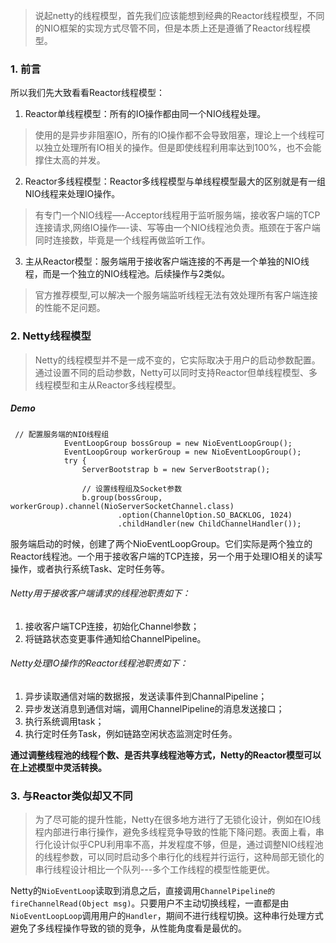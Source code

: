 >说起netty的线程模型，首先我们应该能想到经典的Reactor线程模型，不同的NIO框架的实现方式尽管不同，但是本质上还是遵循了Reactor线程模型。


###   1. 前言
所以我们先大致看看Reactor线程模型：

1. Reactor单线程模型：所有的IO操作都由同一个NIO线程处理。
>使用的是异步非阻塞IO，所有的IO操作都不会导致阻塞，理论上一个线程可以独立处理所有IO相关的操作。但是即使线程利用率达到100%，也不会能撑住太高的并发。
2. Reactor多线程模型：Reactor多线程模型与单线程模型最大的区别就是有一组NIO线程来处理IO操作。
>有专门一个NIO线程—-Acceptor线程用于监听服务端，接收客户端的TCP连接请求,网络IO操作—-读、写等由一个NIO线程池负责。瓶颈在于客户端同时连接数，毕竟是一个线程再做监听工作。
3.   主从Reactor模型：服务端用于接收客户端连接的不再是一个单独的NIO线程，而是一个独立的NIO线程池。后续操作与2类似。
>官方推荐模型,可以解决一个服务端监听线程无法有效处理所有客户端连接的性能不足问题。

###   2. Netty线程模型
>Netty的线程模型并不是一成不变的，它实际取决于用户的启动参数配置。通过设置不同的启动参数，Netty可以同时支持Reactor但单线程模型、多线程模型和主从Reactor多线程模型。 

#####    Demo
```
 // 配置服务端的NIO线程组
            EventLoopGroup bossGroup = new NioEventLoopGroup();
            EventLoopGroup workerGroup = new NioEventLoopGroup();
            try {
                ServerBootstrap b = new ServerBootstrap();

                // 设置线程组及Socket参数
                b.group(bossGroup, workerGroup).channel(NioServerSocketChannel.class)
                        .option(ChannelOption.SO_BACKLOG, 1024)
                        .childHandler(new ChildChannelHandler());
````
服务端启动的时候，创建了两个NioEventLoopGroup。它们实际是两个独立的Reactor线程池。一个用于接收客户端的TCP连接，另一个用于处理IO相关的读写操作，或者执行系统Task、定时任务等。

######   Netty用于接收客户端请求的线程池职责如下： 
1. 接收客户端TCP连接，初始化Channel参数； 
2. 将链路状态变更事件通知给ChannelPipeline。 

######   Netty处理IO操作的Reactor线程池职责如下： 
1. 异步读取通信对端的数据报，发送读事件到ChannalPipeline； 
2. 异步发送消息到通信对端，调用ChannelPipeline的消息发送接口； 
3. 执行系统调用task； 
4. 执行定时任务Task，例如链路空闲状态监测定时任务。

**通过调整线程池的线程个数、是否共享线程池等方式，Netty的Reactor模型可以在上述模型中灵活转换。**

###   3.  与Reactor类似却又不同
>为了尽可能的提升性能，Netty在很多地方进行了无锁化设计，例如在IO线程内部进行串行操作，避免多线程竞争导致的性能下降问题。表面上看，串行化设计似乎CPU利用率不高，并发程度不够，但是，通过调整NIO线程池的线程参数，可以同时启动多个串行化的线程并行运行，这种局部无锁化的串行线程设计相比一个队列---多个工作线程的模型性能更优。

Netty的`NioEventLoop`读取到消息之后，直接调用`ChannelPipeline的fireChannelRead(Object msg)`。只要用户不主动切换线程，一直都是由`NioEventLoopLoop`调用用户的`Handler`，期间不进行线程切换。这种串行处理方式避免了多线程操作导致的锁的竞争，从性能角度看是最优的。
